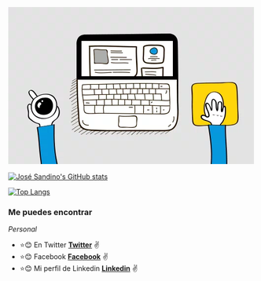 
![](https://github.com/josesandino/josesandino/blob/master/webdevelopment.gif)

[![José Sandino's GitHub stats](https://github-readme-stats.vercel.app/api?username=josesandino)](https://github.com/josesandino/github-readme-stats)

[![Top Langs](https://github-readme-stats.vercel.app/api/top-langs/?username=josesandino&layout=compact)](https://github.com/josesandino/github-readme-stats)


### Me puedes encontrar
_Personal_ 
* :star::blush: En Twitter **[Twitter](https://twitter.com/joansamo01)** :v:
* :star::blush: Facebook **[Facebook](https://facebook.com/joansamo1)** :v:
* :star::blush: Mi perfil de Linkedin **[Linkedin](https://www.linkedin.com/in/josesandino/)** :v:





